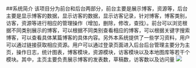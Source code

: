 ##系统简介 
该项目分为前台和后台两部分，前台主要是展示博客，资源等，后台主要是显示博客的数据，显示访客的数据，显示访客记录，针对博客，博客类别，访客，资源等进行相应的管理操作（增加，删除，修改，查找）。前台可以浏览根据不同类别展示的博客，可以根据不同类别查看相应的博客，可以根据关键字搜索博客，可以查看具体某篇博客的具体内容。另外本系统提供了一些学习资料，用户可以通过链接获取相应资源。用户可以通过登录页面进入后台后台管理主要分为主页，操作日志，统计图表，博客模块，资源模块，访客模块以及本地图库等若干个模块。其中，主页主要负责展示博客的发表数，草稿数，访客数以及访问量
![](https://github.com/pgoup/BlogSystem/blob/master/%E5%9B%BE%E7%89%87/322256.jpg)
